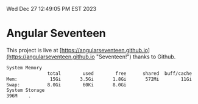Wed Dec 27 12:49:05 PM EST 2023

# Angular Seventeen


This project is live at [https://angularseventeen.github.io](https://angularseventeen.github.io "Seventeen!") thanks to Github.

```bash
System Memory
               total        used        free      shared  buff/cache   available
Mem:            15Gi       3.5Gi       1.8Gi       572Mi        11Gi        11Gi
Swap:          8.0Gi        60Ki       8.0Gi
System Storage
396M	.
```
```bash

